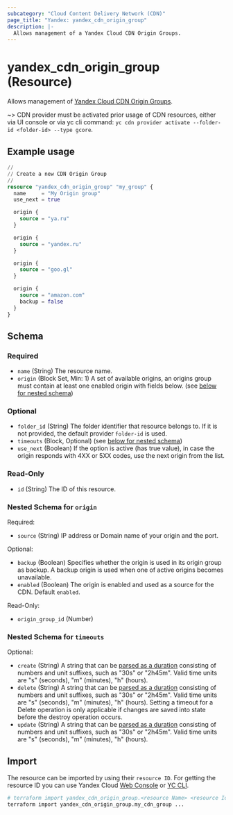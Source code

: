 ```yaml
---
subcategory: "Cloud Content Delivery Network (CDN)"
page_title: "Yandex: yandex_cdn_origin_group"
description: |-
  Allows management of a Yandex Cloud CDN Origin Groups.
---
```


# yandex_cdn_origin_group (Resource)

Allows management of [Yandex Cloud CDN Origin Groups](https://yandex.cloud/docs/cdn/concepts/origins).

~> CDN provider must be activated prior usage of CDN resources, either via UI console or via yc cli command: `yc cdn provider activate --folder-id <folder-id> --type gcore`.

## Example usage

```terraform
//
// Create a new CDN Origin Group
//
resource "yandex_cdn_origin_group" "my_group" {
  name     = "My Origin group"
  use_next = true

  origin {
    source = "ya.ru"
  }

  origin {
    source = "yandex.ru"
  }

  origin {
    source = "goo.gl"
  }

  origin {
    source = "amazon.com"
    backup = false
  }
}
```

<!-- schema generated by tfplugindocs -->
## Schema

### Required

- `name` (String) The resource name.
- `origin` (Block Set, Min: 1) A set of available origins, an origins group must contain at least one enabled origin with fields below. (see [below for nested schema](#nestedblock--origin))

### Optional

- `folder_id` (String) The folder identifier that resource belongs to. If it is not provided, the default provider `folder-id` is used.
- `timeouts` (Block, Optional) (see [below for nested schema](#nestedblock--timeouts))
- `use_next` (Boolean) If the option is active (has true value), in case the origin responds with 4XX or 5XX codes, use the next origin from the list.

### Read-Only

- `id` (String) The ID of this resource.

<a id="nestedblock--origin"></a>
### Nested Schema for `origin`

Required:

- `source` (String) IP address or Domain name of your origin and the port.

Optional:

- `backup` (Boolean) Specifies whether the origin is used in its origin group as backup. A backup origin is used when one of active origins becomes unavailable.
- `enabled` (Boolean) The origin is enabled and used as a source for the CDN. Default `enabled`.

Read-Only:

- `origin_group_id` (Number)


<a id="nestedblock--timeouts"></a>
### Nested Schema for `timeouts`

Optional:

- `create` (String) A string that can be [parsed as a duration](https://pkg.go.dev/time#ParseDuration) consisting of numbers and unit suffixes, such as "30s" or "2h45m". Valid time units are "s" (seconds), "m" (minutes), "h" (hours).
- `delete` (String) A string that can be [parsed as a duration](https://pkg.go.dev/time#ParseDuration) consisting of numbers and unit suffixes, such as "30s" or "2h45m". Valid time units are "s" (seconds), "m" (minutes), "h" (hours). Setting a timeout for a Delete operation is only applicable if changes are saved into state before the destroy operation occurs.
- `update` (String) A string that can be [parsed as a duration](https://pkg.go.dev/time#ParseDuration) consisting of numbers and unit suffixes, such as "30s" or "2h45m". Valid time units are "s" (seconds), "m" (minutes), "h" (hours).

## Import

The resource can be imported by using their `resource ID`. For getting the resource ID you can use Yandex Cloud [Web Console](https://console.yandex.cloud) or [YC CLI](https://yandex.cloud/docs/cli/quickstart).

```bash
# terraform import yandex_cdn_origin_group.<resource Name> <resource Id>
terraform import yandex_cdn_origin_group.my_cdn_group ...
```
